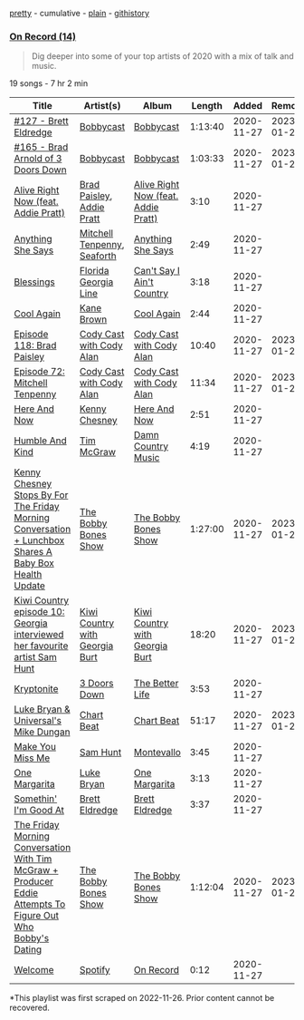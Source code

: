 [pretty](/playlists/pretty/37i9dQZF1EOzWgMvuIQ4pQ.md) - cumulative - [plain](/playlists/plain/37i9dQZF1EOzWgMvuIQ4pQ) - [githistory](https://github.githistory.xyz/mackorone/spotify-playlist-archive/blob/main/playlists/plain/37i9dQZF1EOzWgMvuIQ4pQ)

### [On Record \(14\)](https://open.spotify.com/playlist/37i9dQZF1EOzWgMvuIQ4pQ)

> Dig deeper into some of your top artists of 2020 with a mix of talk and music.

19 songs - 7 hr 2 min

| Title | Artist(s) | Album | Length | Added | Removed |
|---|---|---|---|---|---|
| [\#127 \- Brett Eldredge](https://open.spotify.com/episode/4mRdxRiJqLM5ubtlBCgyWu) | [Bobbycast](https://open.spotify.com/show/7zgK2qWutftJ75ODQy5wuH) | [Bobbycast](https://open.spotify.com/show/7zgK2qWutftJ75ODQy5wuH) | 1:13:40 | 2020-11-27 | 2023-01-20 |
| [\#165 \- Brad Arnold of 3 Doors Down](https://open.spotify.com/episode/4n9SCndlahiaXyvkozO96F) | [Bobbycast](https://open.spotify.com/show/7zgK2qWutftJ75ODQy5wuH) | [Bobbycast](https://open.spotify.com/show/7zgK2qWutftJ75ODQy5wuH) | 1:03:33 | 2020-11-27 | 2023-01-20 |
| [Alive Right Now \(feat\. Addie Pratt\)](https://open.spotify.com/track/4l2cpm7Q6j2LhCEhE6op5z) | [Brad Paisley](https://open.spotify.com/artist/13YmWQJFwgZrd4bf5IjMY4), [Addie Pratt](https://open.spotify.com/artist/01gZvvYgLQEl81T6eqhjoT) | [Alive Right Now \(feat\. Addie Pratt\)](https://open.spotify.com/album/5v6MGxUyjcgt0oTggw6hgD) | 3:10 | 2020-11-27 |  |
| [Anything She Says](https://open.spotify.com/track/6LQxv30jh0lCISHsPYwqoy) | [Mitchell Tenpenny](https://open.spotify.com/artist/1p6CdzJRoicjRcSdWoB9Qc), [Seaforth](https://open.spotify.com/artist/1ryJB2bhfYjjIt8kqy4BoG) | [Anything She Says](https://open.spotify.com/album/0xuuAAiiNHuLd3QUstmwMQ) | 2:49 | 2020-11-27 |  |
| [Blessings](https://open.spotify.com/track/7dnDBbHKyJNFXoeVwO8KBY) | [Florida Georgia Line](https://open.spotify.com/artist/3b8QkneNDz4JHKKKlLgYZg) | [Can't Say I Ain't Country](https://open.spotify.com/album/64nhe9s692yKECAoMcEQ8U) | 3:18 | 2020-11-27 |  |
| [Cool Again](https://open.spotify.com/track/5P3oaNpPDVLRJsL3152SEs) | [Kane Brown](https://open.spotify.com/artist/3oSJ7TBVCWMDMiYjXNiCKE) | [Cool Again](https://open.spotify.com/album/2uqdv3ixmTDSnH1sZFk3y9) | 2:44 | 2020-11-27 |  |
| [Episode 118: Brad Paisley](https://open.spotify.com/episode/1jrY0Pu1hCxNFrvUde6zC7) | [Cody Cast with Cody Alan](https://open.spotify.com/show/34XbZzSVkmyLvI7iTE4fC9) | [Cody Cast with Cody Alan](https://open.spotify.com/show/34XbZzSVkmyLvI7iTE4fC9) | 10:40 | 2020-11-27 | 2023-01-20 |
| [Episode 72: Mitchell Tenpenny](https://open.spotify.com/episode/3KPtVZinRH9sk5MQnOh2hB) | [Cody Cast with Cody Alan](https://open.spotify.com/show/34XbZzSVkmyLvI7iTE4fC9) | [Cody Cast with Cody Alan](https://open.spotify.com/show/34XbZzSVkmyLvI7iTE4fC9) | 11:34 | 2020-11-27 | 2023-01-20 |
| [Here And Now](https://open.spotify.com/track/0NSwXfEWMG7HIRvXioGu03) | [Kenny Chesney](https://open.spotify.com/artist/3grHWM9bx2E9vwJCdlRv9O) | [Here And Now](https://open.spotify.com/album/0CBezlC6aZNKVf2554t53k) | 2:51 | 2020-11-27 |  |
| [Humble And Kind](https://open.spotify.com/track/4Pn0JlCUusD2QHjADuOzuV) | [Tim McGraw](https://open.spotify.com/artist/6roFdX1y5BYSbp60OTJWMd) | [Damn Country Music](https://open.spotify.com/album/4js8lX2b3DBIfixMCPABC4) | 4:19 | 2020-11-27 |  |
| [Kenny Chesney Stops By For The Friday Morning Conversation + Lunchbox Shares A Baby Box Health Update](https://open.spotify.com/episode/5X6aMTBSnNtOdf4ECi7g0w) | [The Bobby Bones Show](https://open.spotify.com/show/2rK4sKQ6xANiTLXhyKdVvp) | [The Bobby Bones Show](https://open.spotify.com/show/2rK4sKQ6xANiTLXhyKdVvp) | 1:27:00 | 2020-11-27 | 2023-01-20 |
| [Kiwi Country episode 10: Georgia interviewed her favourite artist Sam Hunt](https://open.spotify.com/episode/1EtBek0IrN2es9VCrnP5Df) | [Kiwi Country with Georgia Burt](https://open.spotify.com/show/3P4YElmUk0q81OhVnUmdqX) | [Kiwi Country with Georgia Burt](https://open.spotify.com/show/3P4YElmUk0q81OhVnUmdqX) | 18:20 | 2020-11-27 | 2023-01-20 |
| [Kryptonite](https://open.spotify.com/track/6ZOBP3NvffbU4SZcrnt1k6) | [3 Doors Down](https://open.spotify.com/artist/2RTUTCvo6onsAnheUk3aL9) | [The Better Life](https://open.spotify.com/album/5gO2acKSOaJnP0Mcy8IpU6) | 3:53 | 2020-11-27 |  |
| [Luke Bryan & Universal's Mike Dungan](https://open.spotify.com/episode/7gcDYUPO2qNd1Clc5NKu3r) | [Chart Beat](https://open.spotify.com/show/1Y2GW0YmdBYXDck7NHYKIy) | [Chart Beat](https://open.spotify.com/show/1Y2GW0YmdBYXDck7NHYKIy) | 51:17 | 2020-11-27 | 2023-01-20 |
| [Make You Miss Me](https://open.spotify.com/track/0xwPzLmBAYro8BUz7MrtAo) | [Sam Hunt](https://open.spotify.com/artist/2kucQ9jQwuD8jWdtR9Ef38) | [Montevallo](https://open.spotify.com/album/0V7c0hnrLUFJyHNtjiAT2E) | 3:45 | 2020-11-27 |  |
| [One Margarita](https://open.spotify.com/track/6NhS5LwYbJ6xD7BGvlWRJO) | [Luke Bryan](https://open.spotify.com/artist/0BvkDsjIUla7X0k6CSWh1I) | [One Margarita](https://open.spotify.com/album/6BOJ3r1s8u63at3Ou7HaVw) | 3:13 | 2020-11-27 |  |
| [Somethin' I'm Good At](https://open.spotify.com/track/6DRsEO5yuEGBF87qpyMB4d) | [Brett Eldredge](https://open.spotify.com/artist/0qSX3s5pJnAlSsgsCne8Cz) | [Brett Eldredge](https://open.spotify.com/album/1NUKNYLtePSiZnQj0QeZlo) | 3:37 | 2020-11-27 |  |
| [The Friday Morning Conversation With Tim McGraw + Producer Eddie Attempts To Figure Out Who Bobby's Dating](https://open.spotify.com/episode/4TdrkTh2v5rd90c1QB74zx) | [The Bobby Bones Show](https://open.spotify.com/show/2rK4sKQ6xANiTLXhyKdVvp) | [The Bobby Bones Show](https://open.spotify.com/show/2rK4sKQ6xANiTLXhyKdVvp) | 1:12:04 | 2020-11-27 | 2023-01-20 |
| [Welcome](https://open.spotify.com/track/5OyDrpEkADJhlSvnopHuQ8) | [Spotify](https://open.spotify.com/artist/5UUG83KSlqPhrBssrducWV) | [On Record](https://open.spotify.com/album/6Tja0wl37TsdQx2o6Ev5zH) | 0:12 | 2020-11-27 |  |

\*This playlist was first scraped on 2022-11-26. Prior content cannot be recovered.
